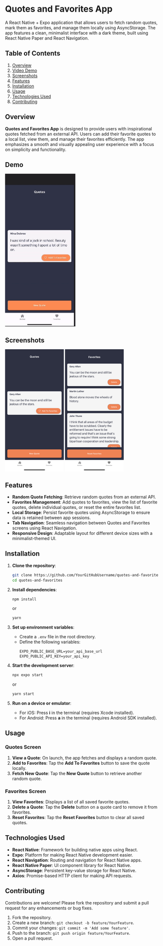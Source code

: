 # Quotes and Favorites App

A React Native + Expo application that allows users to fetch random quotes, mark them as favorites, and manage them locally using AsyncStorage. The app features a clean, minimalist interface with a dark theme, built using React Native Paper and React Navigation.

## Table of Contents
1. [Overview](#overview)
2. [Video Demo](#demo)
3. [Screenshots](#screenshots)
4. [Features](#features)
5. [Installation](#installation)
6. [Usage](#usage)
7. [Technologies Used](#technologies-used)
8. [Contributing](#contributing)

## Overview

**Quotes and Favorites App** is designed to provide users with inspirational quotes fetched from an external API. Users can add their favorite quotes to a local list, view them, and manage their favorites efficiently. The app emphasizes a smooth and visually appealing user experience with a focus on simplicity and functionality.

## Demo

<img src="demofiles/QuotesAppDemo.gif" height="500">

## Screenshots

<p float="left">
  <img src="demofiles/QuoteScreen.jpg" height="400">
  <img src="demofiles/FavoriteScreen.jpg" height="400">
</p>

## Features

- **Random Quote Fetching**: Retrieve random quotes from an external API.
- **Favorites Management**: Add quotes to favorites, view the list of favorite quotes, delete individual quotes, or reset the entire favorites list.
- **Local Storage**: Persist favorite quotes using AsyncStorage to ensure data is retained between app sessions.
- **Tab Navigation**: Seamless navigation between Quotes and Favorites screens using React Navigation.
- **Responsive Design**: Adaptable layout for different device sizes with a minimalist-themed UI.

## Installation

1. **Clone the repository**:
    ```bash
    git clone https://github.com/YourGitHubUsername/quotes-and-favorites.git
    cd quotes-and-favorites
    ```

2. **Install dependencies**:
    ```bash
    npm install
    ```
    or
    ```bash
    yarn
    ```

3. **Set up environment variables**:
    - Create a `.env` file in the root directory.
    - Define the following variables:
      ```
      EXPO_PUBLIC_BASE_URL=your_api_base_url
      EXPO_PUBLIC_API_KEY=your_api_key
      ```

4. **Start the development server**:
    ```bash
    npx expo start
    ```
    or
    ```bash
    yarn start
    ```

5. **Run on a device or emulator**:
    - For iOS: Press **i** in the terminal (requires Xcode installed).
    - For Android: Press **a** in the terminal (requires Android SDK installed).

## Usage

### Quotes Screen
1. **View a Quote**: On launch, the app fetches and displays a random quote.
2. **Add to Favorites**: Tap the **Add To Favorites** button to save the quote locally.
3. **Fetch New Quote**: Tap the **New Quote** button to retrieve another random quote.

### Favorites Screen
1. **View Favorites**: Displays a list of all saved favorite quotes.
2. **Delete a Quote**: Tap the **Delete** button on a quote card to remove it from favorites.
3. **Reset Favorites**: Tap the **Reset Favorites** button to clear all saved quotes.


## Technologies Used

- **React Native**: Framework for building native apps using React.
- **Expo**: Platform for making React Native development easier.
- **React Navigation**: Routing and navigation for React Native apps.
- **React Native Paper**: UI component library for React Native.
- **AsyncStorage**: Persistent key-value storage for React Native.
- **Axios**: Promise-based HTTP client for making API requests.

## Contributing

Contributions are welcome! Please fork the repository and submit a pull request for any enhancements or bug fixes.

1. Fork the repository.
2. Create a new branch: `git checkout -b feature/YourFeature`.
3. Commit your changes: `git commit -m 'Add some feature'`.
4. Push to the branch: `git push origin feature/YourFeature`.
5. Open a pull request.

